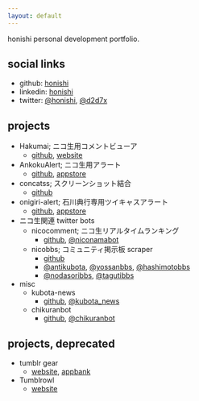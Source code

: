 ```yaml
---
layout: default
---
```


honishi personal development portfolio.

## social links

  * github: <a href="https://github.com/honishi" target="_blank">honishi</a>
  * linkedin: <a href="https://www.linkedin.com/in/honishi" target="_blank">honishi</a>
  * twitter: <a href="https://twitter.com/honishi" target="_blank">@honishi</a>, <a href="https://twitter.com/d2d7x" target="_blank">@d2d7x</a>

## projects

  * Hakumai; ニコ生用コメントビューア
    * <a href="https://github.com/honishi/Hakumai" target="_blank">github</a>, <a href="http://honishi.github.io/Hakumai" target="_blank">website</a>
  * AnkokuAlert; ニコ生用アラート
    * <a href="https://github.com/honishi/AnkokuAlert" target="_blank">github</a>, <a href="https://itunes.apple.com/jp/app/an-heiarato/id447599289?mt=12" target="_blank">appstore</a>
  * concatss; スクリーンショット結合
    * <a href="https://github.com/honishi/concatss" target="_blank">github</a>
  * onigiri-alert; 石川典行専用ツイキャスアラート
    * <a href="https://github.com/honishi/onigiri-alert-server" target="_blank">github</a>, <a href="https://itunes.apple.com/jp/app/onigiri/id821353463?mt=8" target="_blank">appstore</a>
  * ニコ生関連 twitter bots
    * nicocomment; ニコ生リアルタイムランキング
      * <a href="https://github.com/honishi/nicocomment" target="_blank">github</a>, <a href="https://twitter.com/niconamabot" target="_blank">@niconamabot</a>
    * nicobbs; コミュニティ掲示板 scraper
      * <a href="https://github.com/honishi/nicobbs" target="_blank">github</a>
      * <a href="https://twitter.com/antikubota" target="_blank">@antikubota</a>, <a href="https://twitter.com/yossanbbs" target="_blank">@yossanbbs</a>, <a href="https://twitter.com/hashimotobbs" target="_blank">@hashimotobbs</a>
      * <a href="https://twitter.com/nodasoribbs" target="_blank">@nodasoribbs</a>, <a href="https://twitter.com/tagutibbs" target="_blank">@tagutibbs</a>
  * misc
    * kubota-news
      * <a href="https://github.com/honishi/kubota-news" target="_blank">github</a>, <a href="https://twitter.com/kubota_news" target="_blank">@kubota_news</a>
    * chikuranbot
      * <a href="https://github.com/honishi/chikuranbot" target="_blank">github</a>, <a href="https://twitter.com/chikuranbot" target="_blank">@chikuranbot</a>
  
## projects, deprecated

  * tumblr gear
    * <a href="http://tumblrgear.tumblr.com/" target="_blank">website</a>, <a href="http://www.appbank.net/2009/06/08/iphone-application/29817.php" target="_blank">appbank</a>
  * Tumblrowl
    * <a href="http://s3.amazonaws.com/tumblrowl/index.html" target="_blank">website</a>
